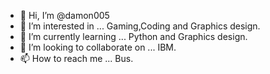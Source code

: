 - 👋 Hi, I’m @damon005 
- 👀 I’m interested in ... Gaming,Coding and Graphics design.
- 🌱 I’m currently learning ... Python and Graphics design.
- 💞️ I’m looking to collaborate on ... IBM.
- 📫 How to reach me ... Bus.

<!---
damon005/damon005 is a ✨ special ✨ repository because its `README.md` (this file) appears on your GitHub profile.
You can click the Preview link to take a look at your changes.
--->
